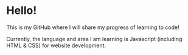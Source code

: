 # Hello!

This is my GitHub where I will share my progress of learning to code!

Currently, the language and area I am learning is Javascript (including HTML & CSS) for website development.
